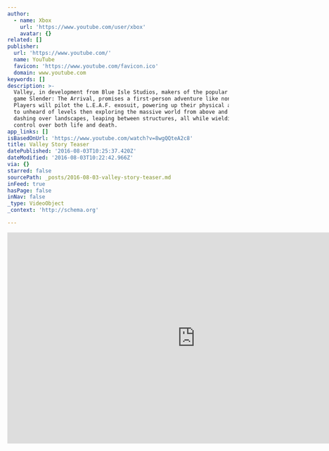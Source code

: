 ```yaml
---
author:
  - name: Xbox
    url: 'https://www.youtube.com/user/xbox'
    avatar: {}
related: []
publisher:
  url: 'https://www.youtube.com/'
  name: YouTube
  favicon: 'https://www.youtube.com/favicon.ico'
  domain: www.youtube.com
keywords: []
description: >-
  Valley, in development from Blue Isle Studios, makers of the popular horror
  game Slender: The Arrival, promises a first-person adventure like none other.
  Players will pilot the L.E.A.F. exosuit, powering up their physical abilities
  to unheard of levels then exploring the massive world from above and below --
  dashing over landscapes, leaping between structures, all while wielding
  control over both life and death.
app_links: []
isBasedOnUrl: 'https://www.youtube.com/watch?v=8wgQQteA2c8'
title: Valley Story Teaser
datePublished: '2016-08-03T10:25:37.420Z'
dateModified: '2016-08-03T10:22:42.966Z'
via: {}
starred: false
sourcePath: _posts/2016-08-03-valley-story-teaser.md
inFeed: true
hasPage: false
inNav: false
_type: VideoObject
_context: 'http://schema.org'

---
```

<iframe src="https://cdn.embedly.com/widgets/media.html?src=https%3A%2F%2Fwww.youtube.com%2Fembed%2F8wgQQteA2c8%3Ffeature%3Doembed&amp;url=http%3A%2F%2Fwww.youtube.com%2Fwatch%3Fv%3D8wgQQteA2c8&amp;image=https%3A%2F%2Fi.ytimg.com%2Fvi%2F8wgQQteA2c8%2Fhqdefault.jpg&amp;key=b7d04c9b404c499eba89ee7072e1c4f7&amp;type=text%2Fhtml&amp;schema=youtube" width="854" height="480" scrolling="no" frameborder="0" allowfullscreen="" style=""></iframe>